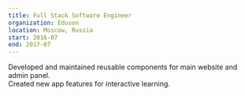 ```yaml
---
title: Full Stack Software Engineer
organization: Eduson
location: Moscow, Russia
start: 2016-07
end: 2017-07
---
```


Developed and maintained reusable components for main website and admin panel.  
Created new app features for interactive learning.
